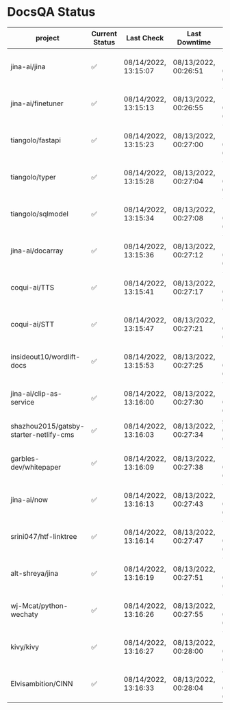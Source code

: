 # DocsQA Status

|               project                |Current Status|     Last Check     |   Last Downtime    |             % Uptime              |
|--------------------------------------|--------------|--------------------|--------------------|-----------------------------------|
|jina-ai/jina                          |✅            |08/14/2022, 13:15:07|08/13/2022, 00:26:51|71.837 (since 08/11/2022, 05:10:08)|
|jina-ai/finetuner                     |✅            |08/14/2022, 13:15:13|08/13/2022, 00:26:55|71.840 (since 08/11/2022, 05:10:08)|
|tiangolo/fastapi                      |✅            |08/14/2022, 13:15:23|08/13/2022, 00:27:00|71.849 (since 08/11/2022, 05:10:08)|
|tiangolo/typer                        |✅            |08/14/2022, 13:15:28|08/13/2022, 00:27:04|71.851 (since 08/11/2022, 05:10:08)|
|tiangolo/sqlmodel                     |✅            |08/14/2022, 13:15:34|08/13/2022, 00:27:08|71.852 (since 08/11/2022, 05:10:08)|
|jina-ai/docarray                      |✅            |08/14/2022, 13:15:36|08/13/2022, 00:27:12|71.844 (since 08/11/2022, 05:10:08)|
|coqui-ai/TTS                          |✅            |08/14/2022, 13:15:41|08/13/2022, 00:27:17|71.842 (since 08/11/2022, 05:10:08)|
|coqui-ai/STT                          |✅            |08/14/2022, 13:15:47|08/13/2022, 00:27:21|71.845 (since 08/11/2022, 05:10:08)|
|insideout10/wordlift-docs             |✅            |08/14/2022, 13:15:53|08/13/2022, 00:27:25|71.847 (since 08/11/2022, 05:10:08)|
|jina-ai/clip-as-service               |✅            |08/14/2022, 13:16:00|08/13/2022, 00:27:30|71.850 (since 08/11/2022, 05:10:08)|
|shazhou2015/gatsby-starter-netlify-cms|✅            |08/14/2022, 13:16:03|08/13/2022, 00:27:34|9.971 (since 08/11/2022, 05:10:08) |
|garbles-dev/whitepaper                |✅            |08/14/2022, 13:16:09|08/13/2022, 00:27:38|71.848 (since 08/11/2022, 05:10:08)|
|jina-ai/now                           |✅            |08/14/2022, 13:16:13|08/13/2022, 00:27:43|71.845 (since 08/11/2022, 05:10:08)|
|srini047/htf-linktree                 |✅            |08/14/2022, 13:16:14|08/13/2022, 00:27:47|71.837 (since 08/11/2022, 05:10:08)|
|alt-shreya/jina                       |✅            |08/14/2022, 13:16:19|08/13/2022, 00:27:51|71.838 (since 08/11/2022, 05:10:08)|
|wj-Mcat/python-wechaty                |✅            |08/14/2022, 13:16:26|08/13/2022, 00:27:55|71.841 (since 08/11/2022, 05:10:08)|
|kivy/kivy                             |✅            |08/14/2022, 13:16:27|08/13/2022, 00:28:00|71.832 (since 08/11/2022, 05:10:08)|
|Elvisambition/CINN                    |✅            |08/14/2022, 13:16:33|08/13/2022, 00:28:04|84.159 (since 08/11/2022, 05:10:08)|
